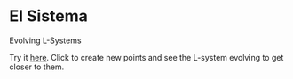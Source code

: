 # El Sistema
Evolving L-Systems

Try it [here](https://gvisco.github.io/ElSistema/). Click to create new points and see the L-system evolving to get closer to them.

